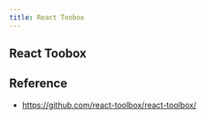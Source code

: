 ```yaml
---
title: React Toobox
---
```


## React Toobox


## Reference
- https://github.com/react-toolbox/react-toolbox/
